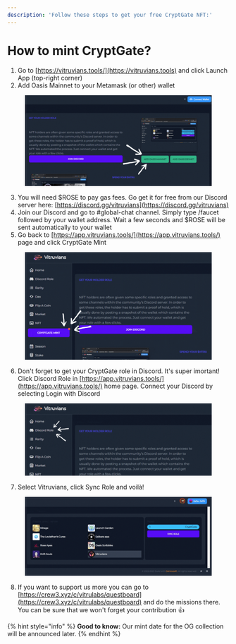 ```yaml
---
description: 'Follow these steps to get your free CryptGate NFT:'
---
```


# How to mint CryptGate?

1. Go to [https://vitruvians.tools/](https://vitruvians.tools) and click Launch App (top-right corner)
2. Add Oasis Mainnet to your Metamask (or other) wallet

<figure><img src="../.gitbook/assets/CryptGate - Gif1.gif" alt=""><figcaption></figcaption></figure>

3. You will need $ROSE to pay gas fees. Go get it for free from our Discord server here: [https://discord.gg/vitruvians](https://discord.gg/vitruvians)
4. Join our Discord and go to #global-chat channel. Simply type /faucet followed by your wallet address. Wait a few seconds and $ROSE will be sent automatically to your wallet
5. Go back to [https://app.vitruvians.tools/](https://app.vitruvians.tools/) page and click CryptGate Mint

<figure><img src="../.gitbook/assets/CryptGate - Gif2.gif" alt=""><figcaption></figcaption></figure>

6. Don't forget to get your CryptGate role in Discord. It's super imortant! Click Discord Role in [https://app.vitruvians.tools/](https://app.vitruvians.tools/) home page. Connect your Discord by selecting Login with Discord

<figure><img src="../.gitbook/assets/CryptGate - Gif3.gif" alt=""><figcaption></figcaption></figure>

7. Select Vitruvians, click Sync Role and voilà!

<figure><img src="../.gitbook/assets/CryptGate - Gif4.gif" alt=""><figcaption></figcaption></figure>

8. If you want to support us more you can go to [https://crew3.xyz/c/vitrulabs/questboard](https://crew3.xyz/c/vitrulabs/questboard) and do the missions there. You can be sure that we won't forget your contribution 👍



{% hint style="info" %}
**Good to know:** Our mint date for the OG collection will be announced later.
{% endhint %}

